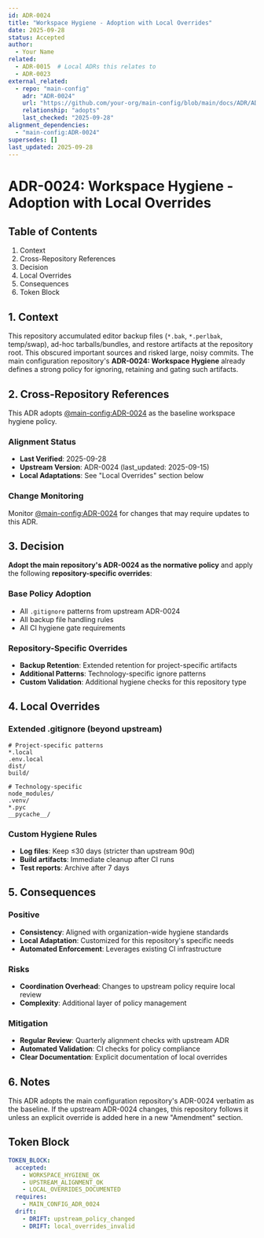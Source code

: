 ```yaml
---
id: ADR-0024
title: "Workspace Hygiene - Adoption with Local Overrides"
date: 2025-09-28
status: Accepted
author:
  - Your Name
related:
  - ADR-0015  # Local ADRs this relates to
  - ADR-0023
external_related:
  - repo: "main-config"
    adr: "ADR-0024"
    url: "https://github.com/your-org/main-config/blob/main/docs/ADR/ADR-0024-workspace-hygiene.md"
    relationship: "adopts"
    last_checked: "2025-09-28"
alignment_dependencies:
  - "main-config:ADR-0024"
supersedes: []
last_updated: 2025-09-28
---
```


# ADR-0024: Workspace Hygiene - Adoption with Local Overrides

## Table of Contents
1. Context
2. Cross-Repository References
3. Decision
4. Local Overrides
5. Consequences
6. Token Block

## 1. Context

This repository accumulated editor backup files (`*.bak`, `*.perlbak`, temp/swap), ad-hoc tarballs/bundles, and restore artifacts at the repository root. This obscured important sources and risked large, noisy commits. The main configuration repository's **ADR-0024: Workspace Hygiene** already defines a strong policy for ignoring, retaining and gating such artifacts.

## 2. Cross-Repository References

This ADR adopts [@main-config:ADR-0024](https://github.com/your-org/main-config/blob/main/docs/ADR/ADR-0024-workspace-hygiene.md) as the baseline workspace hygiene policy.

### Alignment Status
- **Last Verified**: 2025-09-28
- **Upstream Version**: ADR-0024 (last_updated: 2025-09-15)
- **Local Adaptations**: See "Local Overrides" section below

### Change Monitoring
Monitor [@main-config:ADR-0024](https://github.com/your-org/main-config/blob/main/docs/ADR/ADR-0024-workspace-hygiene.md) for changes that may require updates to this ADR.

## 3. Decision

**Adopt the main repository's ADR-0024 as the normative policy** and apply the following **repository-specific overrides**:

### Base Policy Adoption
- All `.gitignore` patterns from upstream ADR-0024
- All backup file handling rules  
- All CI hygiene gate requirements

### Repository-Specific Overrides
- **Backup Retention**: Extended retention for project-specific artifacts
- **Additional Patterns**: Technology-specific ignore patterns
- **Custom Validation**: Additional hygiene checks for this repository type

## 4. Local Overrides

### Extended .gitignore (beyond upstream)
```gitignore
# Project-specific patterns
*.local
.env.local
dist/
build/

# Technology-specific
node_modules/
.venv/
*.pyc
__pycache__/
```

### Custom Hygiene Rules
- **Log files**: Keep ≤30 days (stricter than upstream 90d)
- **Build artifacts**: Immediate cleanup after CI runs
- **Test reports**: Archive after 7 days

## 5. Consequences

### Positive
- **Consistency**: Aligned with organization-wide hygiene standards
- **Local Adaptation**: Customized for this repository's specific needs
- **Automated Enforcement**: Leverages existing CI infrastructure

### Risks
- **Coordination Overhead**: Changes to upstream policy require local review
- **Complexity**: Additional layer of policy management

### Mitigation
- **Regular Review**: Quarterly alignment checks with upstream ADR
- **Automated Validation**: CI checks for policy compliance
- **Clear Documentation**: Explicit documentation of local overrides

## 6. Notes

This ADR adopts the main configuration repository's ADR-0024 verbatim as the baseline. If the upstream ADR-0024 changes, this repository follows it unless an explicit override is added here in a new "Amendment" section.

## Token Block

```yaml
TOKEN_BLOCK:
  accepted:
    - WORKSPACE_HYGIENE_OK
    - UPSTREAM_ALIGNMENT_OK
    - LOCAL_OVERRIDES_DOCUMENTED
  requires:
    - MAIN_CONFIG_ADR_0024
  drift:
    - DRIFT: upstream_policy_changed
    - DRIFT: local_overrides_invalid
```